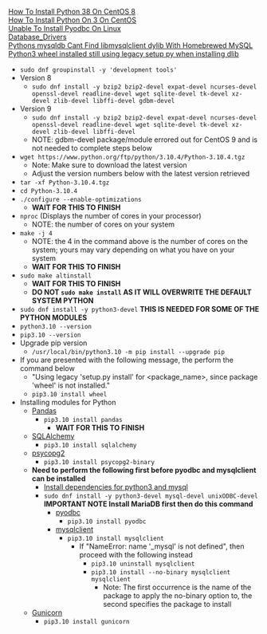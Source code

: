 [How To Install Python 38 On CentOS 8](https://linuxize.com/post/how-to-install-python-3-8-on-centos-8/)<br />
[How To Install Python On 3 On CentOS](https://computingforgeeks.com/how-to-install-python-on-3-on-centos/)<br />
[Unable To Install Pyodbc On Linux](https://stackoverflow.com/questions/2960339/unable-to-install-pyodbc-on-linux)<br />
[Database_Drivers](https://crateanon.readthedocs.io/en/latest/installation/database_drivers.html)<br />
[Pythons mysqldb Cant Find libmysqlclient dylib With Homebrewed MySQL](https://stackoverflow.com/questions/34536914/pythons-mysqldb-can-t-find-libmysqlclient-dylib-with-homebrewed-mysql)<br />
[Python3 wheel installed still using legacy setup py when installing dlib](https://stackoverflow.com/questions/66958482/python3-wheel-installed-still-using-legacy-setup-py-when-installing-dlib)<br />

* `sudo dnf groupinstall -y 'development tools'`
* Version 8
  * `sudo dnf install -y bzip2 bzip2-devel expat-devel ncurses-devel openssl-devel readline-devel wget sqlite-devel tk-devel xz-devel zlib-devel libffi-devel gdbm-devel`
* Version 9
  * `sudo dnf install -y bzip2 bzip2-devel expat-devel ncurses-devel openssl-devel readline-devel wget sqlite-devel tk-devel xz-devel zlib-devel libffi-devel`
  * NOTE: gdbm-devel package/module errored out for CentOS 9 and is not needed to complete steps below
* `wget https://www.python.org/ftp/python/3.10.4/Python-3.10.4.tgz`
  * Note: Make sure to download the latest version
  * Adjust the version numbers below with the latest version retrieved
* `tar -xf Python-3.10.4.tgz`
* `cd Python-3.10.4`
* `./configure --enable-optimizations`
  * **WAIT FOR THIS TO FINISH**
* `nproc` (Displays the number of cores in your processor)
  * NOTE: the number of cores on your system
* `make -j 4`
  * NOTE: the 4 in the command above is the number of cores on the system; yours may vary depending on what you have on your system
  * **WAIT FOR THIS TO FINISH**
* `sudo make altinstall`
  * **WAIT FOR THIS TO FINISH**
  * **DO NOT `sudo make install` AS IT WILL OVERWRITE THE DEFAULT SYSTEM PYTHON**
* `sudo dnf install -y python3-devel` **THIS IS NEEDED FOR SOME OF THE PYTHON MODULES**
* `python3.10 --version`
* `pip3.10 --version`
* Upgrade pip version
  * `/usr/local/bin/python3.10 -m pip install --upgrade pip`
* If you are presented with the following message, the perform the command below
  * "Using legacy 'setup.py install' for <package_name>, since package 'wheel' is not installed." 
  * `pip3.10 install wheel`
* Installing modules for Python
  * [Pandas](https://pypi.org/project/pandas/)
    * `pip3.10 install pandas`
      * **WAIT FOR THIS TO FINISH**
  * [SQLAlchemy](https://pypi.org/project/SQLAlchemy/)
    * `pip3.10 install sqlalchemy`
  * [psycopg2](https://pypi.org/project/psycopg2/)
    * `pip3.10 install psycopg2-binary`
  * **Need to perform the following first before pyodbc and mysqlclient can be installed**
    * [Install dependencies for python3 and mysql](https://stackoverflow.com/questions/21530577/fatal-error-python-h-no-such-file-or-directory)
    * `sudo dnf install -y python3-devel mysql-devel unixODBC-devel` **IMPORTANT NOTE Install MariaDB first then do this command**
      * [pyodbc](https://pypi.org/project/pyodbc/)
        * `pip3.10 install pyodbc`
      * [mysqlclient](https://pypi.org/project/mysqlclient/)
        * `pip3.10 install mysqlclient`
          * If "NameError: name '\_mysql' is not defined", then proceed with the following instead
            * `pip3.10 uninstall mysqlclient`
            * `pip3.10 install --no-binary mysqlclient mysqlclient`
              * Note: The first occurrence is the name of the package to apply the no-binary option to, the second specifies the package to install
  * [Gunicorn](https://pypi.org/project/gunicorn/)
    * `pip3.10 install gunicorn`
